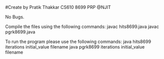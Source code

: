#Create by Pratik Thakkar CS610 8699 PRP @NJIT

No Bugs.

Compile the files using the following commands:
javac hits8699.java
javac pgrk8699.java

To run the program please use the following commands:
java hits8699 iterations initial_value filename
java pgrk8699 iterations initial_value filename
